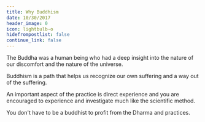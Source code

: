 ```yaml
---
title: Why Buddhism
date: 10/30/2017
header_image: 0
icon: lightbulb-o
hidefrompostlist: false
continue_link: false
---
```


The Buddha was a human being who had a deep insight into the nature of our discomfort and the nature of the universe.

Buddhism is a path that helps us recognize our own suffering and a way out of the suffering.

An important aspect of the practice is direct experience and you are encouraged to experience and investigate much like the scientific method.

You don't have to be a buddhist to profit from the Dharma and practices.